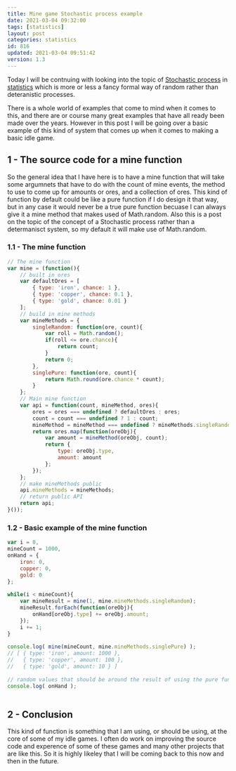 ```yaml
---
title: Mine game Stochastic process example
date: 2021-03-04 09:32:00
tags: [statistics]
layout: post
categories: statistics
id: 816
updated: 2021-03-04 09:51:42
version: 1.3
---
```


Today I will be contnuing with looking into the topic of [Stochastic process](https://en.wikipedia.org/wiki/Stochastic_process) in [statistics](https://en.wikipedia.org/wiki/Statistics) which is more or less a fancy formal way of random rather than deteranistic processes. 

There is a whole world of examples that come to mind when it comes to this, and there are or course many great examples that have all ready been made over the years. However in this post I will be going over a basic example of this kind of system that comes up when it comes to making a basic idle game.

<!-- more -->

## 1 - The source code for a mine function

So the general idea that I have here is to have a mine function that will take some argumnets that have to do with the count of mine events, the method to use to come up for amounts or ores, and a collection of ores. This kind of function by default could be like a pure function if I do design it that way, but in any case it would never be a true pure function becuase I can always give it a mine method that makes used of Math.random. Also this is a post on the topic of the concept of a Stochastic process rather than a determanisct system, so my default it will make use of Math.random.

### 1.1 - The mine function

```js
// The mine function
var mine = (function(){
    // built in ores
    var defaultOres = [
        { type: 'iron', chance: 1 },
        { type: 'copper', chance: 0.1 },
        { type: 'gold', chance: 0.01 }
    ];
    // build in mine methods
    var mineMethods = {
        singleRandom: function(ore, count){
            var roll = Math.random();
            if(roll <= ore.chance){
                return count;
            }
            return 0;
        },
        singlePure: function(ore, count){
            return Math.round(ore.chance * count);
        }
    };
    // Main mine function
    var api = function(count, mineMethod, ores){
        ores = ores === undefined ? defaultOres : ores;
        count = count === undefined ? 1 : count;
        mineMethod = mineMethod === undefined ? mineMethods.singleRandom : mineMethod;
        return ores.map(function(oreObj){
            var amount = mineMethod(oreObj, count);
            return {
                type: oreObj.type,
                amount: amount
            };
        });
    };
    // make mineMethods public
    api.mineMethods = mineMethods;
    // return public API
    return api;
}());
```

### 1.2 - Basic example of the mine function

```js 
var i = 0,
mineCount = 1000,
onHand = {
    iron: 0,
    copper: 0,
    gold: 0
};
 
while(i < mineCount){
    var mineResult = mine(1, mine.mineMethods.singleRandom);
    mineResult.forEach(function(oreObj){
        onHand[oreObj.type] += oreObj.amount;
    });
    i += 1;
}
 
console.log( mine(mineCount, mine.mineMethods.singlePure) );
// [ { type: 'iron', amount: 1000 },
//   { type: 'copper', amount: 100 },
//   { type: 'gold', amount: 10 } ]
 
// random values that should be around the result of using the pure function
console.log( onHand );
 
```

## 2 - Conclusion

This kind of function is something that I am using, or should be using, at the core of some of my idle games. I often do work on improving the source code and experence of some of these games and many other projects that are like this. So it is highly likeley that I will be coming back to this now and then in the future.
